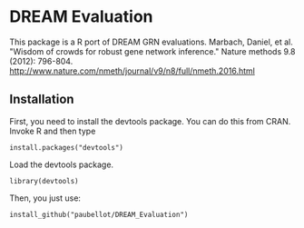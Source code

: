 # DREAM Evaluation

This package is a R port of DREAM GRN evaluations. Marbach, Daniel, et al. "Wisdom of crowds for robust gene network inference." Nature methods 9.8 (2012): 796-804. http://www.nature.com/nmeth/journal/v9/n8/full/nmeth.2016.html

## Installation
First, you need to install the devtools package. You can do this from CRAN. Invoke R and then type

```
install.packages("devtools")
```
Load the devtools package.
```
library(devtools)
```
Then, you just use:
```
install_github("paubellot/DREAM_Evaluation")
```